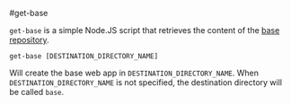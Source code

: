 #get-base

`get-base` is a simple Node.JS script that retrieves the content of the [base repository](https://github.com/mmarcon/base).

	get-base [DESTINATION_DIRECTORY_NAME]
	
Will create the base web app in `DESTINATION_DIRECTORY_NAME`. When `DESTINATION_DIRECTORY_NAME` is not specified, the destination directory will be called `base`.